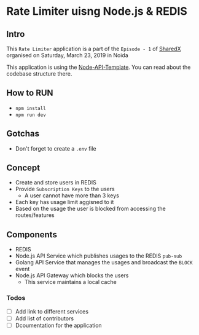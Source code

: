 # Rate Limiter uisng Node.js & REDIS

## Intro

This `Rate Limiter` application is a part of the `Episode - 1` of [SharedX](http://shredx.work) organised on Saturday, March 23, 2019 in Noida

This application is using the [Node-API-Template](https://github.com/knaxus/node-api-template). You can read about the codebase structure there.

## How to RUN

- `npm install`
- `npm run dev`

## Gotchas

- Don't forget to create a `.env` file

## Concept

- Create and store users in REDIS
- Provide `Subscription Keys` to the users
  - A user cannot have more than 3 keys
- Each key has usage limit aggisned to it
- Based on the usage the user is blocked from accessing the routes/features

## Components

- REDIS
- Node.js API Service which publishes usages to the REDIS `pub-sub`
- Golang API Service that manages the usages and broadcast the `BLOCK` event
- Node.js API Gateway which blocks the users
  - This service maintains a local cache

### Todos

- [ ] Add link to different services
- [ ] Add list of contributors
- [ ] Dcoumentation for the application
